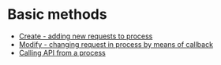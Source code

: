 # Basic methods
*   [Create - adding new requests to process](add_modify_app2conv.md)
*   [Modify - changing request in process by means of callback](Modify.md)
*   [Calling API from a process](external_api.md)

